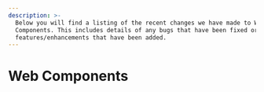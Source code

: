 ```yaml
---
description: >-
  Below you will find a listing of the recent changes we have made to Web
  Components. This includes details of any bugs that have been fixed or
  features/enhancements that have been added.
---
```


# Web Components

